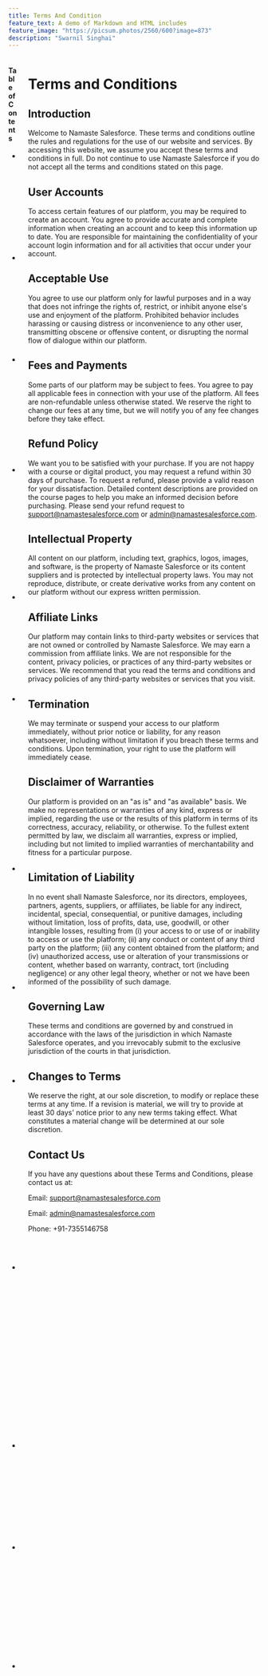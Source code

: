 ```yaml
---
title: Terms And Condition
feature_text: A demo of Markdown and HTML includes
feature_image: "https://picsum.photos/2560/600?image=873"
description: "Swarnil Singhai"
---
```

  <div class="container">
    <div class="columns is-multiline">
      <div class="column is-4 is-order-2">
        <div class=" sticky-sidebar">
          <h4 class="title is-4">Table of Contents</h4>
          <ul class="list-unstyled">
            <li><a href="#introduction">Introduction</a></li>
            <li><a href="#user-accounts">User Accounts</a></li>
            <li><a href="#acceptable-use">Acceptable Use</a></li>
            <li><a href="#fees-and-payments">Fees and Payments</a></li>
            <li><a href="#refund-policy">Refund Policy</a></li>
            <li><a href="#intellectual-property">Intellectual Property</a></li>
            <li><a href="#affiliate-links">Affiliate Links</a></li>
            <li><a href="#termination">Termination</a></li>
            <li><a href="#disclaimer-of-warranties">Disclaimer of Warranties</a></li>
            <li><a href="#limitation-of-liability">Limitation of Liability</a></li>
            <li><a href="#governing-law">Governing Law</a></li>
            <li><a href="#changes-to-terms">Changes to Terms</a></li>
            <li><a href="#contact-us">Contact Us</a></li>
          </ul>
        </div>
      </div>
      <div class="column is-8 is-order-1">
        <h1 class="title is-1">Terms and Conditions</h1>
        <section id="introduction">
          <h2 class="title is-2">Introduction</h2>
          <p>Welcome to Namaste Salesforce. These terms and conditions outline the rules and regulations for the use of our website and services. By accessing this website, we assume you accept these terms and conditions in full. Do not continue to use Namaste Salesforce if you do not accept all the terms and conditions stated on this page.</p>
        </section>
        <section id="user-accounts">
          <h2 class="title is-2">User Accounts</h2>
          <p>To access certain features of our platform, you may be required to create an account. You agree to provide accurate and complete information when creating an account and to keep this information up to date. You are responsible for maintaining the confidentiality of your account login information and for all activities that occur under your account.</p>
        </section>
        <section id="acceptable-use">
          <h2 class="title is-2">Acceptable Use</h2>
          <p>You agree to use our platform only for lawful purposes and in a way that does not infringe the rights of, restrict, or inhibit anyone else's use and enjoyment of the platform. Prohibited behavior includes harassing or causing distress or inconvenience to any other user, transmitting obscene or offensive content, or disrupting the normal flow of dialogue within our platform.</p>
        </section>
        <section id="fees-and-payments">
          <h2 class="title is-2">Fees and Payments</h2>
          <p>Some parts of our platform may be subject to fees. You agree to pay all applicable fees in connection with your use of the platform. All fees are non-refundable unless otherwise stated. We reserve the right to change our fees at any time, but we will notify you of any fee changes before they take effect.</p>
        </section>
        <section id="refund-policy">
          <h2 class="title is-2">Refund Policy</h2>
          <p>We want you to be satisfied with your purchase. If you are not happy with a course or digital product, you may request a refund within 30 days of purchase. To request a refund, please provide a valid reason for your dissatisfaction. Detailed content descriptions are provided on the course pages to help you make an informed decision before purchasing. Please send your refund request to <a href="mailto:support@namastesalesforce.com">support@namastesalesforce.com</a> or <a href="mailto:admin@namastesalesforce.com">admin@namastesalesforce.com</a>.</p>
        </section>
        <section id="intellectual-property">
          <h2 class="title is-2">Intellectual Property</h2>
          <p>All content on our platform, including text, graphics, logos, images, and software, is the property of Namaste Salesforce or its content suppliers and is protected by intellectual property laws. You may not reproduce, distribute, or create derivative works from any content on our platform without our express written permission.</p>
        </section>
        <section id="affiliate-links">
          <h2 class="title is-2">Affiliate Links</h2>
          <p>Our platform may contain links to third-party websites or services that are not owned or controlled by Namaste Salesforce. We may earn a commission from affiliate links. We are not responsible for the content, privacy policies, or practices of any third-party websites or services. We recommend that you read the terms and conditions and privacy policies of any third-party websites or services that you visit.</p>
        </section>
        <section id="termination">
          <h2 class="title is-2">Termination</h2>
          <p>We may terminate or suspend your access to our platform immediately, without prior notice or liability, for any reason whatsoever, including without limitation if you breach these terms and conditions. Upon termination, your right to use the platform will immediately cease.</p>
        </section>
        <section id="disclaimer-of-warranties">
          <h2 class="title is-2">Disclaimer of Warranties</h2>
          <p>Our platform is provided on an "as is" and "as available" basis. We make no representations or warranties of any kind, express or implied, regarding the use or the results of this platform in terms of its correctness, accuracy, reliability, or otherwise. To the fullest extent permitted by law, we disclaim all warranties, express or implied, including but not limited to implied warranties of merchantability and fitness for a particular purpose.</p>
        </section>
        <section id="limitation-of-liability">
          <h2 class="title is-2">Limitation of Liability</h2>
          <p>In no event shall Namaste Salesforce, nor its directors, employees, partners, agents, suppliers, or affiliates, be liable for any indirect, incidental, special, consequential, or punitive damages, including without limitation, loss of profits, data, use, goodwill, or other intangible losses, resulting from (i) your access to or use of or inability to access or use the platform; (ii) any conduct or content of any third party on the platform; (iii) any content obtained from the platform; and (iv) unauthorized access, use or alteration of your transmissions or content, whether based on warranty, contract, tort (including negligence) or any other legal theory, whether or not we have been informed of the possibility of such damage.</p>
        </section>
        <section id="governing-law">
          <h2 class="title is-2">Governing Law</h2>
          <p>These terms and conditions are governed by and construed in accordance with the laws of the jurisdiction in which Namaste Salesforce operates, and you irrevocably submit to the exclusive jurisdiction of the courts in that jurisdiction.</p>
        </section>
        <section id="changes-to-terms">
          <h2 class="title is-2">Changes to Terms</h2>
          <p>We reserve the right, at our sole discretion, to modify or replace these terms at any time. If a revision is material, we will try to provide at least 30 days' notice prior to any new terms taking effect. What constitutes a material change will be determined at our sole discretion.</p>
        </section>
        <section id="contact-us">
          <h2 class="title is-2">Contact Us</h2>
          <p>If you have any questions about these Terms and Conditions, please contact us at:</p>
          <p>Email: <a href="mailto:support@namastesalesforce.com">support@namastesalesforce.com</a></p>
          <p>Email: <a href="mailto:admin@namastesalesforce.com">admin@namastesalesforce.com</a></p>
          <p>Phone: +91-7355146758</p>
        </section>
      </div>
    </div>
  </div>
</div>